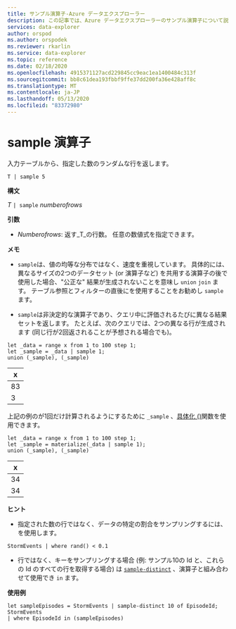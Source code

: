 ```yaml
---
title: サンプル演算子-Azure データエクスプローラー
description: この記事では、Azure データエクスプローラーのサンプル演算子について説明します。
services: data-explorer
author: orspod
ms.author: orspodek
ms.reviewer: rkarlin
ms.service: data-explorer
ms.topic: reference
ms.date: 02/18/2020
ms.openlocfilehash: 4915371127acd229845cc9eac1ea1400484c313f
ms.sourcegitcommit: bb8c61dea193fbbf9ffe37dd200fa36e428aff8c
ms.translationtype: MT
ms.contentlocale: ja-JP
ms.lasthandoff: 05/13/2020
ms.locfileid: "83372980"
---
```

# <a name="sample-operator"></a>sample 演算子

入力テーブルから、指定した数のランダムな行を返します。

```kusto
T | sample 5
```

**構文**

_T_ `| sample` _numberofrows_

**引数**

- _Numberofrows_: 返す_T_の行数。 任意の数値式を指定できます。

**メモ**

- `sample`は、値の均等な分布ではなく、速度を重視しています。 具体的には、異なるサイズの2つのデータセット (or 演算子など) を共用する演算子の後で使用した場合、"公正な" 結果が生成されないことを意味し `union` `join` ます。 テーブル参照とフィルターの直後にを使用することをお勧めし `sample` ます。

- `sample`は非決定的な演算子であり、クエリ中に評価されるたびに異なる結果セットを返します。 たとえば、次のクエリでは、2つの異なる行が生成されます (同じ行が2回返されることが予想される場合でも)。

```kusto
let _data = range x from 1 to 100 step 1;
let _sample = _data | sample 1;
union (_sample), (_sample)
```

| x   |
| --- |
| 83  |
| 3   |

上記の例のが1回だけ計算されるようにするために `_sample` 、[具体化 ()](./materializefunction.md)関数を使用できます。

```kusto
let _data = range x from 1 to 100 step 1;
let _sample = materialize(_data | sample 1);
union (_sample), (_sample)
```

| x   |
| --- |
| 34  |
| 34  |

**ヒント**

- 指定された数の行ではなく、データの特定の割合をサンプリングするには、を使用します。

<!-- csl: https://help.kusto.windows.net:443/Samples -->
```kusto
StormEvents | where rand() < 0.1
```

- 行ではなく、キーをサンプリングする場合 (例: サンプル10の Id と、これらの Id のすべての行を取得する場合) は [`sample-distinct`](./sampledistinctoperator.md) 、演算子と組み合わせて使用でき `in` ます。

**使用例**

<!-- csl: https://help.kusto.windows.net:443/Samples -->
```kusto
let sampleEpisodes = StormEvents | sample-distinct 10 of EpisodeId;
StormEvents
| where EpisodeId in (sampleEpisodes)
```
